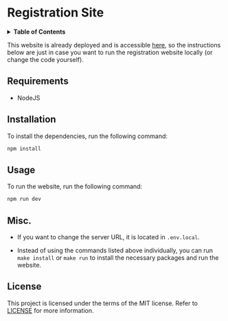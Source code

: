 # Registration Site

<details>
  <summary><strong>Table of Contents</strong></summary>

- [Requirements](#requirements)
- [Installation](#installation)
- [Usage](#usage)
- [Misc.](#misc)
- [License](#license)

</details>

This website is already deployed and is accessible [here](https://registration-site-ecru.vercel.app/), so the instructions below are just in case you want to run the registration website locally (or change the code yourself).

## Requirements

- NodeJS

## Installation

To install the dependencies, run the following command:

```bash
npm install
```

## Usage

To run the website, run the following command:

```bash
npm run dev
```

## Misc.

- If you want to change the server URL, it is located in `.env.local`.

- Instead of using the commands listed above individually, you can run `make install` or `make run` to install the necessary packages and run the website.

## License

This project is licensed under the terms of the MIT license. Refer to [LICENSE](LICENSE) for more information.
